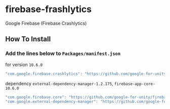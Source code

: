 # firebase-frashlytics
Google Firebase (Firebase Crashlytics)
## How To Install

### Add the lines below to `Packages/manifest.json`

for version `10.6.0`
```csharp
"com.google.firebase.crashlytics": "https://github.com/google-for-unity/firebase-crashlytics.git#10.6.0",
```

dependency `external-dependency-manager-1.2.175`, `firebase-app-core-10.6.0`
```csharp
"com.google.firebase.core": "https://github.com/google-for-unity/firebase-app-core.git#10.6.0",
"com.google.external-dependency-manager": "https://github.com/google-for-unity/external-dependency-manager-for-unity.git#1.2.175",
```